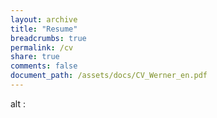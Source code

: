 ```yaml
---
layout: archive
title: "Resume"
breadcrumbs: true
permalink: /cv
share: true
comments: false
document_path: /assets/docs/CV_Werner_en.pdf 
---
```


<object data="{{ page.document_path }}" type="application/pdf" width="100%" height="600px">
alt : <a href="{{ page.document_path }}"></a>
</object>